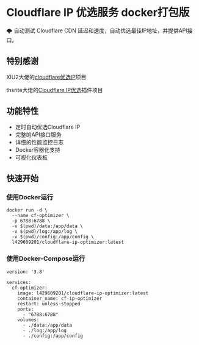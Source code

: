 # Cloudflare IP 优选服务 docker打包版

🌩 自动测试 Cloudflare CDN 延迟和速度，自动优选最佳IP地址，并提供API接口。

## 特别感谢

XIU2大佬的[cloudflare优选IP](https://github.com/XIU2/CloudflareSpeedTest?tab=readme-ov-file)项目

thsrite大佬的[Cloudflare IP优选](https://github.com/jxxghp/MoviePilot-Plugins/blob/main/plugins/cloudflarespeedtest)插件项目


## 功能特性

- 定时自动优选Cloudflare IP
- 完整的API接口服务
- 详细的性能监控日志
- Docker容器化支持
- 可视化仪表板

## 快速开始

### 使用Docker运行

```docker-cli
docker run -d \
  --name cf-optimizer \
  -p 6788:6788 \
  -v $(pwd)/data:/app/data \
  -v $(pwd)/log:/app/log \
  -v $(pwd)/config:/app/config \
  l429609201/cloudflare-ip-optimizer:latest
```

### 使用Docker-Compose运行
```docker-compose
version: '3.8'

services:
  cf-optimizer:
    image: l429609201/cloudflare-ip-optimizer:latest
    container_name: cf-ip-optimizer
    restart: unless-stopped
    ports:
      - "6788:6788"
    volumes:
      - ./data:/app/data
      - ./log:/app/log
      - ./config:/app/config
```
